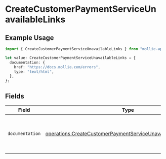# CreateCustomerPaymentServiceUnavailableLinks

## Example Usage

```typescript
import { CreateCustomerPaymentServiceUnavailableLinks } from "mollie-api-typescript/models/operations";

let value: CreateCustomerPaymentServiceUnavailableLinks = {
  documentation: {
    href: "https://docs.mollie.com/errors",
    type: "text/html",
  },
};
```

## Fields

| Field                                                                                                                                              | Type                                                                                                                                               | Required                                                                                                                                           | Description                                                                                                                                        |
| -------------------------------------------------------------------------------------------------------------------------------------------------- | -------------------------------------------------------------------------------------------------------------------------------------------------- | -------------------------------------------------------------------------------------------------------------------------------------------------- | -------------------------------------------------------------------------------------------------------------------------------------------------- |
| `documentation`                                                                                                                                    | [operations.CreateCustomerPaymentServiceUnavailableDocumentation](../../models/operations/createcustomerpaymentserviceunavailabledocumentation.md) | :heavy_check_mark:                                                                                                                                 | The URL to the generic Mollie API error handling guide.                                                                                            |